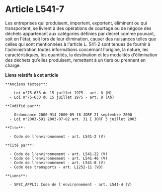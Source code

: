# Article L541-7

Les entreprises qui produisent, importent, exportent, éliminent ou qui transportent, se livrent à des opérations de courtage
ou de négoce des déchets appartenant aux catégories définies par décret comme pouvant, soit en l'état, soit lors de leur
élimination, causer des nuisances telles que celles qui sont mentionnées à l'article L. 541-2 sont tenues de fournir à
l'administration toutes informations concernant l'origine, la nature, les caractéristiques, les quantités, la destination et
les modalités d'élimination des déchets qu'elles produisent, remettent à un tiers ou prennent en charge.

**Liens relatifs à cet article**

	**Anciens textes**:

	  - Loi n°75-633 du 15 juillet 1975 - art. 8 (M)
	  - Loi n°75-633 du 15 juillet 1975 - art. 8 (Ab)

	**Codifié par**:

	  - Ordonnance 2000-914 2000-09-18 JORF 21 septembre 2000
	  - Loi n°2003-591 2003-07-02 art. 31 I JORF 3 juillet 2003

	**Cite**:

	  - Code de l'environnement - art. L541-2 (V)

	**Cité par**:

	  - Code de l'environnement - art. L541-22 (V)
	  - Code de l'environnement - art. L541-46 (V)
	  - Code de l'environnement - art. L541-8 (V)
	  - Code des transports - art. L1252-11 (VD)

	**Liens**:

	  - SPEC_APPLI: Code de l'environnement - art. L541-4 (V)

